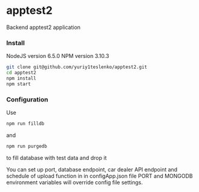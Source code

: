 # apptest2

Backend apptest2 application

### Install

NodeJS version 6.5.0
NPM version 3.10.3

```sh
git clone git@github.com/yuriy1teslenko/apptest2.git
cd apptest2
npm install
npm start
```

### Configuration

Use
```sh
npm run filldb
```
and
```sh
npm run purgedb
```
to fill database with test data and drop it

You can set up port, database endpoint, car dealer API endpoint and schedule of upload function in in configApp.json file
PORT and MONGODB environment variables will override config file settings.


